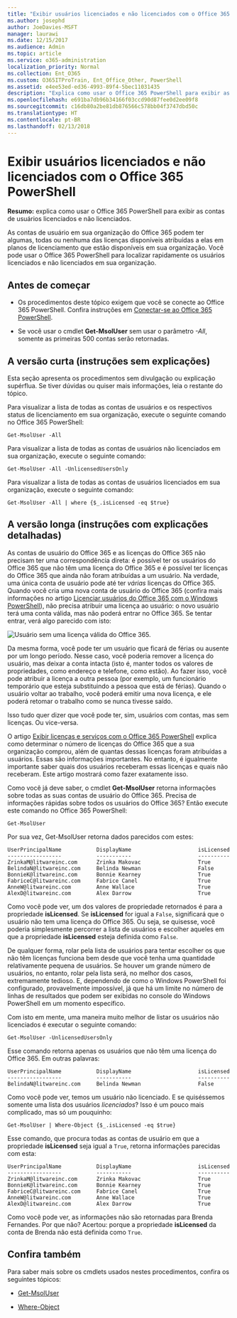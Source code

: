 ```yaml
---
title: "Exibir usuários licenciados e não licenciados com o Office 365 PowerShell"
ms.author: josephd
author: JoeDavies-MSFT
manager: laurawi
ms.date: 12/15/2017
ms.audience: Admin
ms.topic: article
ms.service: o365-administration
localization_priority: Normal
ms.collection: Ent_O365
ms.custom: O365ITProTrain, Ent_Office_Other, PowerShell
ms.assetid: e4ee53ed-ed36-4993-89f4-5bec11031435
description: "Explica como usar o Office 365 PowerShell para exibir as contas de usuários licenciados e não licenciados."
ms.openlocfilehash: e691ba7db96b34166f03ccd90d87fee0d2ee09f8
ms.sourcegitcommit: c16db80a2be81db876566c578bb04f3747dbd50c
ms.translationtype: HT
ms.contentlocale: pt-BR
ms.lasthandoff: 02/13/2018
---
```

# <a name="view-licensed-and-unlicensed-users-with-office-365-powershell"></a>Exibir usuários licenciados e não licenciados com o Office 365 PowerShell

**Resumo:** explica como usar o Office 365 PowerShell para exibir as contas de usuários licenciados e não licenciados.
  
As contas de usuário em sua organização do Office 365 podem ter algumas, todas ou nenhuma das licenças disponíveis atribuídas a elas em planos de licenciamento que estão disponíveis em sua organização. Você pode usar o Office 365 PowerShell para localizar rapidamente os usuários licenciados e não licenciados em sua organização.
  
## <a name="before-you-begin"></a>Antes de começar

- Os procedimentos deste tópico exigem que você se conecte ao Office 365 PowerShell. Confira instruções em [Conectar-se ao Office 365 PowerShell](connect-to-office-365-powershell.md).
    
- Se você usar o cmdlet **Get-MsolUser** sem usar o parâmetro _-All_, somente as primeiras 500 contas serão retornadas.
    
## <a name="the-short-version-instructions-without-explanations"></a>A versão curta (instruções sem explicações)

Esta seção apresenta os procedimentos sem divulgação ou explicação supérflua. Se tiver dúvidas ou quiser mais informações, leia o restante do tópico.
  
Para visualizar a lista de todas as contas de usuários e os respectivos status de licenciamento em sua organização, execute o seguinte comando no Office 365 PowerShell:
  
```
Get-MsolUser -All
```

Para visualizar a lista de todas as contas de usuários não licenciados em sua organização, execute o seguinte comando:
  
```
Get-MsolUser -All -UnlicensedUsersOnly
```

Para visualizar a lista de todas as contas de usuários licenciados em sua organização, execute o seguinte comando:
  
```
Get-MsolUser -All | where {$_.isLicensed -eq $true}
```

## <a name="the-long-version-instructions-with-detailed-explanations"></a>A versão longa (instruções com explicações detalhadas)

As contas de usuário do Office 365 e as licenças do Office 365 não precisam ter uma correspondência direta: é possível ter os usuários do Office 365 que não têm uma licença do Office 365 e é possível ter licenças do Office 365 que ainda não foram atribuídas a um usuário. Na verdade, uma única conta de usuário pode até ter *várias* licenças do Office 365. Quando você cria uma nova conta de usuário do Office 365 (confira mais informações no artigo [Licenciar usuários do Office 365 com o Windows PowerShell](http://technet.microsoft.com/library/0ab9fcac-e5ea-4b5b-b72c-8c92c55565ac.aspx)), não precisa atribuir uma licença ao usuário: o novo usuário terá uma conta válida, mas não poderá entrar no Office 365. Se tentar entrar, verá algo parecido com isto:
  
![Usuário sem uma licença válida do Office 365.](images/o365_powershell_no_license.png)
  
Da mesma forma, você pode ter um usuário que ficará de férias ou ausente por um longo período. Nesse caso, você poderia remover a licença do usuário, mas deixar a conta intacta (isto é, manter todos os valores de propriedades, como endereço e telefone, como estão). Ao fazer isso, você pode atribuir a licença a outra pessoa (por exemplo, um funcionário temporário que esteja substituindo a pessoa que está de férias). Quando o usuário voltar ao trabalho, você poderá emitir uma nova licença, e ele poderá retomar o trabalho como se nunca tivesse saído.
  
Isso tudo quer dizer que você pode ter, sim, usuários com contas, mas sem licenças. Ou vice-versa.
  
O artigo [Exibir licenças e serviços com o Office 365 PowerShell](view-licenses-and-services-with-office-365-powershell.md) explica como determinar o número de licenças do Office 365 que a sua organização comprou, além de quantas dessas licenças foram atribuídas a usuários. Essas são informações importantes. No entanto, é igualmente importante saber quais dos usuários receberam essas licenças e quais não receberam. Este artigo mostrará como fazer exatamente isso.
  
Como você já deve saber, o cmdlet **Get-MsolUser** retorna informações sobre todas as suas contas de usuário do Office 365. Precisa de informações rápidas sobre todos os usuários do Office 365? Então execute este comando no Office 365 PowerShell:
  
```
Get-MsolUser
```

Por sua vez, Get-MsolUser retorna dados parecidos com estes:
  
```
UserPrincipalName           DisplayName                     isLicensed
-----------------           -----------                     ----------
ZrinkaM@litwareinc.com      Zrinka Makovac                  True
BelindaN@litwareinc.com     Belinda Newman                  False
BonnieK@litwareinc.com      Bonnie Kearney                  True
FabriceC@litwareinc.com     Fabrice Canel                   True
AnneW@litwareinc.com        Anne Wallace                    True
AlexD@litwareinc.com        Alex Darrow                     True
```

Como você pode ver, um dos valores de propriedade retornados é para a propriedade **isLicensed**. Se **isLicensed** for igual a `False`, significará que o usuário não tem uma licença do Office 365. Ou seja, se quisesse, você poderia simplesmente percorrer a lista de usuários e escolher aqueles em que a propriedade **isLicensed** esteja definida como `False`.
  
De qualquer forma, rolar pela lista de usuários para tentar escolher os que não têm licenças funciona bem desde que você tenha uma quantidade relativamente pequena de usuários. Se houver um grande número de usuários, no entanto, rolar pela lista será, no melhor dos casos, extremamente tedioso. E, dependendo de como o Windows PowerShell foi configurado, provavelmente impossível, já que há um limite no número de linhas de resultados que podem ser exibidas no console do Windows PowerShell em um momento específico.
  
Com isto em mente, uma maneira muito melhor de listar os usuários não licenciados é executar o seguinte comando:
  
```
Get-MsolUser -UnlicensedUsersOnly
```

Esse comando retorna apenas os usuários que não têm uma licença do Office 365. Em outras palavras:
  
```
UserPrincipalName           DisplayName                     isLicensed
-----------------           -----------                     ----------
BelindaN@litwareinc.com     Belinda Newman                  False
```

Como você pode ver, temos um usuário não licenciado. E se quiséssemos somente uma lista dos usuários *licenciados*? Isso é um pouco mais complicado, mas só um pouquinho:
  
```
Get-MsolUser | Where-Object {$_.isLicensed -eq $true}
```

Esse comando, que procura todas as contas de usuário em que a propriedade **isLicensed** seja igual a `True`, retorna informações parecidas com esta:
  
```
UserPrincipalName           DisplayName                     isLicensed
-----------------           -----------                     ----------
ZrinkaM@litwareinc.com      Zrinka Makovac                  True
BonnieK@litwareinc.com      Bonnie Kearney                  True
FabriceC@litwareinc.com     Fabrice Canel                   True
AnneW@litwareinc.com        Anne Wallace                    True
AlexD@litwareinc.com        Alex Darrow                     True
```

Como você pode ver, as informações não são retornadas para Brenda Fernandes. Por que não? Acertou: porque a propriedade **isLicensed** da conta de Brenda não está definida como `True`.
  
## <a name="see-also"></a>Confira também
<a name="SeeAlso"> </a>

Para saber mais sobre os cmdlets usados nestes procedimentos, confira os seguintes tópicos:
  
- [Get-MsolUser](https://go.microsoft.com/fwlink/p/?LinkId=691547)
    
- [Where-Object](https://go.microsoft.com/fwlink/p/?LinkId=113423)
    

